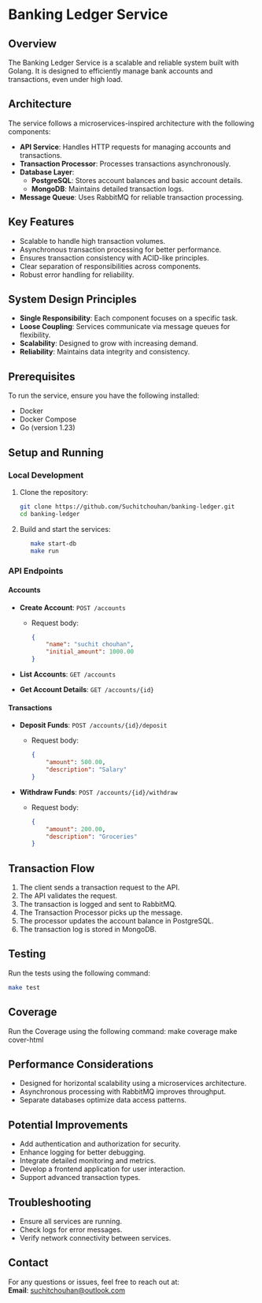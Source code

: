 # Banking Ledger Service

## Overview

The Banking Ledger Service is a scalable and reliable system built with Golang. It is designed to efficiently manage bank accounts and transactions, even under high load.

## Architecture

The service follows a microservices-inspired architecture with the following components:

- **API Service**: Handles HTTP requests for managing accounts and transactions.
- **Transaction Processor**: Processes transactions asynchronously.
- **Database Layer**:
    - **PostgreSQL**: Stores account balances and basic account details.
    - **MongoDB**: Maintains detailed transaction logs.
- **Message Queue**: Uses RabbitMQ for reliable transaction processing.

## Key Features

- Scalable to handle high transaction volumes.
- Asynchronous transaction processing for better performance.
- Ensures transaction consistency with ACID-like principles.
- Clear separation of responsibilities across components.
- Robust error handling for reliability.

## System Design Principles

- **Single Responsibility**: Each component focuses on a specific task.
- **Loose Coupling**: Services communicate via message queues for flexibility.
- **Scalability**: Designed to grow with increasing demand.
- **Reliability**: Maintains data integrity and consistency.

## Prerequisites

To run the service, ensure you have the following installed:

- Docker
- Docker Compose
- Go (version 1.23)

## Setup and Running

### Local Development

1. Clone the repository:
     ```bash
     git clone https://github.com/Suchitchouhan/banking-ledger.git
     cd banking-ledger
     ```

2. Build and start the services:
     ```bash
        make start-db
        make run
     ```

### API Endpoints

#### Accounts
- **Create Account**: `POST /accounts`
    - Request body:
        ```json
        { 
            "name": "suchit chouhan", 
            "initial_amount": 1000.00 
        }
        ```

- **List Accounts**: `GET /accounts`

- **Get Account Details**: `GET /accounts/{id}`

#### Transactions
- **Deposit Funds**: `POST /accounts/{id}/deposit`
    - Request body:
        ```json
        { 
            "amount": 500.00, 
            "description": "Salary" 
        }
        ```

- **Withdraw Funds**: `POST /accounts/{id}/withdraw`
    - Request body:
        ```json
        { 
            "amount": 200.00, 
            "description": "Groceries" 
        }
        ```

## Transaction Flow

1. The client sends a transaction request to the API.
2. The API validates the request.
3. The transaction is logged and sent to RabbitMQ.
4. The Transaction Processor picks up the message.
5. The processor updates the account balance in PostgreSQL.
6. The transaction log is stored in MongoDB.

## Testing

Run the tests using the following command:
```bash
make test
```

## Coverage

Run the Coverage using the following command:
make coverage
make cover-html


## Performance Considerations

- Designed for horizontal scalability using a microservices architecture.
- Asynchronous processing with RabbitMQ improves throughput.
- Separate databases optimize data access patterns.

## Potential Improvements

- Add authentication and authorization for security.
- Enhance logging for better debugging.
- Integrate detailed monitoring and metrics.
- Develop a frontend application for user interaction.
- Support advanced transaction types.

## Troubleshooting

- Ensure all services are running.
- Check logs for error messages.
- Verify network connectivity between services.

## Contact

For any questions or issues, feel free to reach out at:  
**Email**: suchitchouhan@outlook.com
